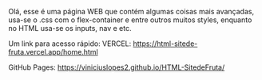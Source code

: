 Olá, esse é uma página WEB que contém algumas coisas mais avançadas, usa-se o .css com o flex-container e entre outros muitos styles, enquanto no HTML usa-se os inputs, nav e etc.

Um link para acesso rápido:
VERCEL: https://html-sitede-fruta.vercel.app/home.html

GitHub Pages: https://viniciuslopes2.github.io/HTML-SitedeFruta/
